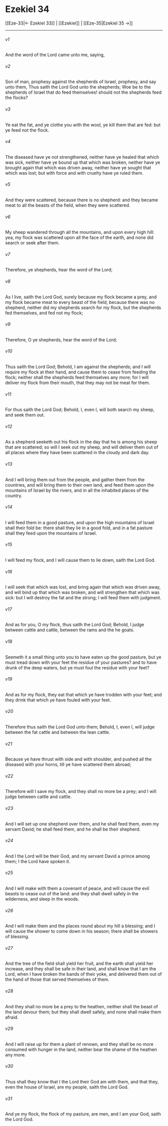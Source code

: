 # Ezekiel 34

[[Eze-33|← Ezekiel 33]] | [[Ezekiel]] | [[Eze-35|Ezekiel 35 →]]
***

###### v1
And the word of the Lord came unto me, saying,
###### v2
Son of man, prophesy against the shepherds of Israel, prophesy, and say unto them, Thus saith the Lord God unto the shepherds; Woe be to the shepherds of Israel that do feed themselves! should not the shepherds feed the flocks?
###### v3
Ye eat the fat, and ye clothe you with the wool, ye kill them that are fed: but ye feed not the flock.
###### v4
The diseased have ye not strengthened, neither have ye healed that which was sick, neither have ye bound up that which was broken, neither have ye brought again that which was driven away, neither have ye sought that which was lost; but with force and with cruelty have ye ruled them.
###### v5
And they were scattered, because there is no shepherd: and they became meat to all the beasts of the field, when they were scattered.
###### v6
My sheep wandered through all the mountains, and upon every high hill: yea, my flock was scattered upon all the face of the earth, and none did search or seek after them.
###### v7
Therefore, ye shepherds, hear the word of the Lord;
###### v8
As I live, saith the Lord God, surely because my flock became a prey, and my flock became meat to every beast of the field, because there was no shepherd, neither did my shepherds search for my flock, but the shepherds fed themselves, and fed not my flock;
###### v9
Therefore, O ye shepherds, hear the word of the Lord;
###### v10
Thus saith the Lord God; Behold, I am against the shepherds; and I will require my flock at their hand, and cause them to cease from feeding the flock; neither shall the shepherds feed themselves any more; for I will deliver my flock from their mouth, that they may not be meat for them.
###### v11
For thus saith the Lord God; Behold, I, even I, will both search my sheep, and seek them out.
###### v12
As a shepherd seeketh out his flock in the day that he is among his sheep that are scattered; so will I seek out my sheep, and will deliver them out of all places where they have been scattered in the cloudy and dark day.
###### v13
And I will bring them out from the people, and gather them from the countries, and will bring them to their own land, and feed them upon the mountains of Israel by the rivers, and in all the inhabited places of the country.
###### v14
I will feed them in a good pasture, and upon the high mountains of Israel shall their fold be: there shall they lie in a good fold, and in a fat pasture shall they feed upon the mountains of Israel.
###### v15
I will feed my flock, and I will cause them to lie down, saith the Lord God.
###### v16
I will seek that which was lost, and bring again that which was driven away, and will bind up that which was broken, and will strengthen that which was sick: but I will destroy the fat and the strong; I will feed them with judgment.
###### v17
And as for you, O my flock, thus saith the Lord God; Behold, I judge between cattle and cattle, between the rams and the he goats.
###### v18
Seemeth it a small thing unto you to have eaten up the good pasture, but ye must tread down with your feet the residue of your pastures? and to have drunk of the deep waters, but ye must foul the residue with your feet?
###### v19
And as for my flock, they eat that which ye have trodden with your feet; and they drink that which ye have fouled with your feet.
###### v20
Therefore thus saith the Lord God unto them; Behold, I, even I, will judge between the fat cattle and between the lean cattle.
###### v21
Because ye have thrust with side and with shoulder, and pushed all the diseased with your horns, till ye have scattered them abroad;
###### v22
Therefore will I save my flock, and they shall no more be a prey; and I will judge between cattle and cattle.
###### v23
And I will set up one shepherd over them, and he shall feed them, even my servant David; he shall feed them, and he shall be their shepherd.
###### v24
And I the Lord will be their God, and my servant David a prince among them; I the Lord have spoken it.
###### v25
And I will make with them a covenant of peace, and will cause the evil beasts to cease out of the land: and they shall dwell safely in the wilderness, and sleep in the woods.
###### v26
And I will make them and the places round about my hill a blessing; and I will cause the shower to come down in his season; there shall be showers of blessing.
###### v27
And the tree of the field shall yield her fruit, and the earth shall yield her increase, and they shall be safe in their land, and shall know that I am the Lord, when I have broken the bands of their yoke, and delivered them out of the hand of those that served themselves of them.
###### v28
And they shall no more be a prey to the heathen, neither shall the beast of the land devour them; but they shall dwell safely, and none shall make them afraid.
###### v29
And I will raise up for them a plant of renown, and they shall be no more consumed with hunger in the land, neither bear the shame of the heathen any more.
###### v30
Thus shall they know that I the Lord their God am with them, and that they, even the house of Israel, are my people, saith the Lord God.
###### v31
And ye my flock, the flock of my pasture, are men, and I am your God, saith the Lord God. 

